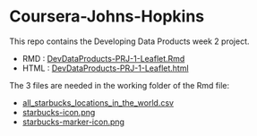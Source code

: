 # Coursera-Johns-Hopkins

This repo contains the Developing Data Products week 2 project.
<br/>

- RMD : [DevDataProducts-PRJ-1-Leaflet.Rmd](DevDataProducts-PRJ-1-Leaflet.Rmd)  
- HTML : [DevDataProducts-PRJ-1-Leaflet.html](DevDataProducts-PRJ-1-Leaflet.html)  

The 3 files are needed in the working folder of the Rmd file:  
- [all_starbucks_locations_in_the_world.csv](all_starbucks_locations_in_the_world.csv)  
- [starbucks-icon.png](starbucks-icon.png)  
- [starbucks-marker-icon.png](starbucks-marker-icon.png)  
